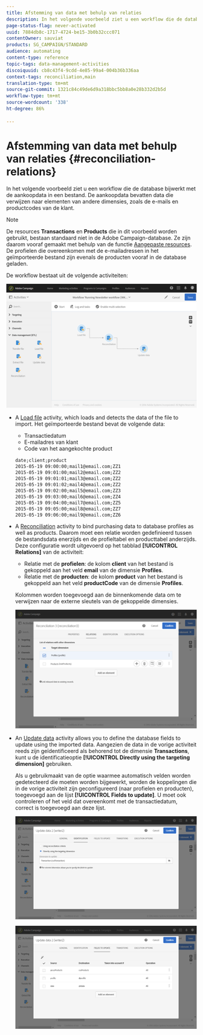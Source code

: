 ```yaml
---
title: Afstemming van data met behulp van relaties
description: In het volgende voorbeeld ziet u een workflow die de database bijwerkt met de aankoopdata in een bestand.
page-status-flag: never-activated
uuid: 7884db8c-1717-4724-be15-3b0b32ccc071
contentOwner: sauviat
products: SG_CAMPAIGN/STANDARD
audience: automating
content-type: reference
topic-tags: data-management-activities
discoiquuid: cb8c43f4-9cdd-4e85-99a4-004b36b336aa
context-tags: reconciliation,main
translation-type: tm+mt
source-git-commit: 1321c84c49de6d9a318bbc5bb8a0e28b332d2b5d
workflow-type: tm+mt
source-wordcount: '338'
ht-degree: 86%

---
```



# Afstemming van data met behulp van relaties {#reconciliation-relations}

In het volgende voorbeeld ziet u een workflow die de database bijwerkt met de aankoopdata in een bestand. De aankoopdata bevatten data die verwijzen naar elementen van andere dimensies, zoals de e-mails en productcodes van de klant.

>[!NOTE]
>
>De resources **Transactions** en **Products** die in dit voorbeeld worden gebruikt, bestaan standaard niet in de Adobe Campaign-database. Ze zijn daarom vooraf gemaakt met behulp van de functie [Aangepaste resources](../../developing/using/data-model-concepts.md). De profielen die overeenkomen met de e-mailadressen in het geïmporteerde bestand zijn evenals de producten vooraf in de database geladen.

De workflow bestaat uit de volgende activiteiten:

![](assets/reconciliation_example1.png)

* A [Load file](../../automating/using/load-file.md) activity, which loads and detects the data of the file to import. Het geïmporteerde bestand bevat de volgende data:

   * Transactiedatum
   * E-mailadres van klant
   * Code van het aangekochte product

   ```
   date;client;product
   2015-05-19 09:00:00;mail1@email.com;ZZ1
   2015-05-19 09:01:00;mail2@email.com;ZZ2
   2015-05-19 09:01:01;mail3@email.com;ZZ2
   2015-05-19 09:01:02;mail4@email.com;ZZ2
   2015-05-19 09:02:00;mail5@email.com;ZZ3
   2015-05-19 09:03:00;mail6@email.com;ZZ4
   2015-05-19 09:04:00;mail7@email.com;ZZ5
   2015-05-19 09:05:00;mail8@email.com;ZZ7
   2015-05-19 09:06:00;mail9@email.com;ZZ6
   ```

* A [Reconciliation](../../automating/using/reconciliation.md) activity to bind purchasing data to database profiles as well as products. Daarom moet een relatie worden gedefinieerd tussen de bestandsdata enerzijds en de profieltabel en producttabel anderzijds. Deze configuratie wordt uitgevoerd op het tabblad **[!UICONTROL Relations]** van de activiteit:

   * Relatie met de **profielen**: de kolom **client** van het bestand is gekoppeld aan het veld **email** van de dimensie **Profiles**.
   * Relatie met de **producten**: de kolom **product** van het bestand is gekoppeld aan het veld **productCode** van de dimensie **Profiles**.

   Kolommen worden toegevoegd aan de binnenkomende data om te verwijzen naar de externe sleutels van de gekoppelde dimensies.

   ![](assets/reconciliation_example3.png)

* An [Update data](../../automating/using/update-data.md) activity allows you to define the database fields to update using the imported data. Aangezien de data in de vorige activiteit reeds zijn geïdentificeerd als behorend tot de dimensie **Transactions**, kunt u de identificatieoptie **[!UICONTROL Directly using the targeting dimension]** gebruiken.

   Als u gebruikmaakt van de optie waarmee automatisch velden worden gedetecteerd die moeten worden bijgewerkt, worden de koppelingen die in de vorige activiteit zijn geconfigureerd (naar profielen en producten), toegevoegd aan de lijst **[!UICONTROL Fields to update]**. U moet ook controleren of het veld dat overeenkomt met de transactiedatum, correct is toegevoegd aan deze lijst.

   ![](assets/reconciliation_example5.png)

   ![](assets/reconciliation_example4.png)
